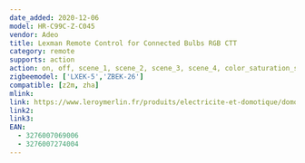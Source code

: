 ```yaml
---
date_added: 2020-12-06
model: HR-C99C-Z-C045
vendor: Adeo
title: Lexman Remote Control for Connected Bulbs RGB CTT
category: remote
supports: action
action: on, off, scene_1, scene_2, scene_3, scene_4, color_saturation_step_up, color_saturation_step_down, color_stop, color_hue_step_up, color_hue_step_down, color_temperature_step_up, color_temperature_step_down, brightness_step_up, brightness_step_down, brightness_stop
zigbeemodel: ['LXEK-5','ZBEK-26']
compatible: [z2m, zha]
mlink: 
link: https://www.leroymerlin.fr/produits/electricite-et-domotique/domotique-et-objets-connectes/domotique/solutions-de-commande/telecommande-pour-ampoules-connectees-zigbee-lexman-enki-84372300.html
link2: 
link3: 
EAN: 
  - 3276007069006
  - 3276007274004
---
```

